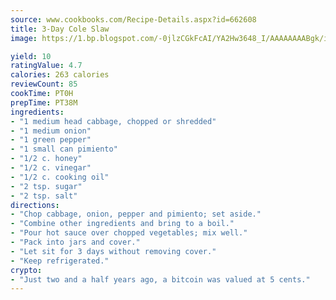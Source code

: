 ```yaml
---
source: www.cookbooks.com/Recipe-Details.aspx?id=662608
title: 3-Day Cole Slaw
image: https://1.bp.blogspot.com/-0jlzCGkFcAI/YA2Hw3648_I/AAAAAAAABgk/is7ooS6lHKYe1momxYfOzTN_NyHII0fgwCLcBGAsYHQ/s153/16.png

yield: 10
ratingValue: 4.7
calories: 263 calories
reviewCount: 85
cookTime: PT0H
prepTime: PT38M
ingredients:
- "1 medium head cabbage, chopped or shredded"
- "1 medium onion"
- "1 green pepper"
- "1 small can pimiento"
- "1/2 c. honey"
- "1/2 c. vinegar"
- "1/2 c. cooking oil"
- "2 tsp. sugar"
- "2 tsp. salt"
directions:
- "Chop cabbage, onion, pepper and pimiento; set aside."
- "Combine other ingredients and bring to a boil."
- "Pour hot sauce over chopped vegetables; mix well."
- "Pack into jars and cover."
- "Let sit for 3 days without removing cover."
- "Keep refrigerated."
crypto:
- "Just two and a half years ago, a bitcoin was valued at 5 cents."
---
```


